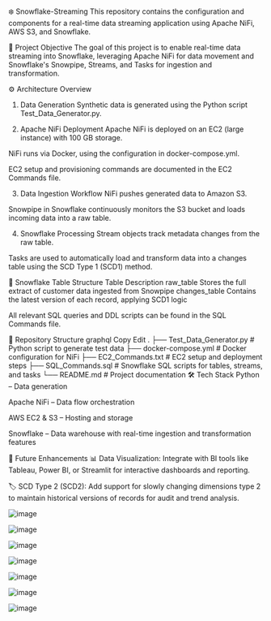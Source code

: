 ❄️ Snowflake-Streaming
This repository contains the configuration and components for a real-time data streaming application using Apache NiFi, AWS S3, and Snowflake.

📌 Project Objective
The goal of this project is to enable real-time data streaming into Snowflake, leveraging Apache NiFi for data movement and Snowflake's Snowpipe, Streams, and Tasks for ingestion and transformation.

⚙️ Architecture Overview
1. Data Generation
Synthetic data is generated using the Python script Test_Data_Generator.py.

2. Apache NiFi Deployment
Apache NiFi is deployed on an EC2 (large instance) with 100 GB storage.

NiFi runs via Docker, using the configuration in docker-compose.yml.

EC2 setup and provisioning commands are documented in the EC2 Commands file.

3. Data Ingestion Workflow
NiFi pushes generated data to Amazon S3.

Snowpipe in Snowflake continuously monitors the S3 bucket and loads incoming data into a raw table.

4. Snowflake Processing
Stream objects track metadata changes from the raw table.

Tasks are used to automatically load and transform data into a changes table using the SCD Type 1 (SCD1) method.

🧊 Snowflake Table Structure
Table	Description
raw_table	Stores the full extract of customer data ingested from Snowpipe
changes_table	Contains the latest version of each record, applying SCD1 logic

All relevant SQL queries and DDL scripts can be found in the SQL Commands file.

📁 Repository Structure
graphql
Copy
Edit
.
├── Test_Data_Generator.py       # Python script to generate test data
├── docker-compose.yml           # Docker configuration for NiFi
├── EC2_Commands.txt             # EC2 setup and deployment steps
├── SQL_Commands.sql             # Snowflake SQL scripts for tables, streams, and tasks
└── README.md                    # Project documentation
🛠️ Tech Stack
Python – Data generation

Apache NiFi – Data flow orchestration

AWS EC2 & S3 – Hosting and storage

Snowflake – Data warehouse with real-time ingestion and transformation features

🔮 Future Enhancements
📊 Data Visualization: Integrate with BI tools like Tableau, Power BI, or Streamlit for interactive dashboards and reporting.

🏷️ SCD Type 2 (SCD2): Add support for slowly changing dimensions type 2 to maintain historical versions of records for audit and trend analysis.



![image](https://github.com/user-attachments/assets/19b3bfd1-31f5-4bb9-b9eb-7679c8bfb71e)


![image](https://github.com/user-attachments/assets/57002cfd-4873-4d59-8ea6-210d02e55567)


![image](https://github.com/user-attachments/assets/550f1654-ba98-491c-b346-aca80f684599)


![image](https://github.com/user-attachments/assets/b7d13e58-8c3d-4efe-b538-cf26d57bae84)


![image](https://github.com/user-attachments/assets/e47de68b-3dc2-4481-a81a-3ddedec3774d)


![image](https://github.com/user-attachments/assets/8390b1bf-c320-4e6a-b375-3956fc3f91f5)


![image](https://github.com/user-attachments/assets/b91f0d53-4517-4e05-b553-622b374d4cca)
